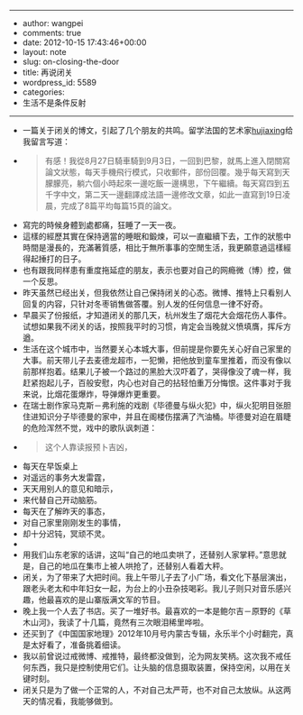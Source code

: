 - --
- author: wangpei
- comments: true
- date: 2012-10-15 17:43:46+00:00
- layout: note
- slug: on-closing-the-door
- title: 再说闭关
- wordpress_id: 5589
- categories:
- 生活不是条件反射
- --
- 一篇关于闭关的博文，引起了几个朋友的共鸣。留学法国的艺术家[hujiaxing](http://hujiaxing.com/blog/)给我留言写道：
- <blockquote>有感！我從8月27日騎車騎到9月3日，一回到巴黎，就馬上進入閉關寫論文狀態，每天手機飛行模式，只收郵件，部份回覆。幾乎每天寫到天朦朦亮，躺六個小時起來一邊吃飯一邊構思，下午繼續。每天寫四到五千字中文，第二天一邊翻譯成法語一邊修改文章，如此一直寫到19日凌晨，完成了8篇平均每篇15頁的論文。
- 寫完的時候身體到處都痛，狂睡了一天一夜。
- 這樣的經歷其實在保持適當的睡眠和鍛煉，可以一直繼續下去，工作的狀態中時間是漫長的，充滿著質感，相比于無所事事的空閒生活，我更願意過這樣經得起捶打的日子。</blockquote>
- 也有跟我同样患有重度拖延症的朋友，表示也要对自己的网瘾微（博）控，做一个反思。
- 昨天虽然已经出关，但我依然让自己保持闭关的心态。微博、推特上只看别人回复的内容，只针对冬枣销售做答覆。别人发的任何信息一律不好奇。
- 早晨买了份报纸，才知道闭关的那几天，杭州发生了烟花大会烟花伤人事件。试想如果我不闭关的话，按照我平时的习惯，肯定会当晚就义愤填膺，挥斥方遒。
- 生活在这个城市中，当然要关心本城大事，但前提是你要先关心好自己家里的大事。前天带儿子去麦德龙超市，一犯懒，把他放到童车里推着，而没有像以前那样抱着。结果儿子被一个路过的黑脸大汉吓着了，哭得像没了魂一样，我赶紧抱起儿子，百般安慰，内心也对自己的拈轻怕重万分悔恨。这件事对于我来说，比烟花蛋爆炸，导弹爆炸更重要。
- 在瑞士剧作家马克斯－弗利施的戏剧《毕德曼与纵火犯》中，纵火犯明目张胆住进知识分子毕德曼的家中，并且在阁楼伤摆满了汽油桶。毕德曼对迫在眉睫的危险浑然不觉，戏中的歌队讽刺道：
- <blockquote>这个人靠读报预卜吉凶，
- 每天在早饭桌上
- 对遥远的事务大发雷霆，
- 天天用别人的意见和暗示，
- 来代替自己开动脑筋。
- 每天在了解昨天的事态，
- 对自己家里刚刚发生的事情，
- 却十分迟钝，冥顽不灵。
- </blockquote>
- 用我们山东老家的话讲，这叫“自己的地瓜卖哄了，还替别人家掌秤。”意思就是，自己的地瓜在集市上被人哄抢了，还替别人看着大秤。
- 闭关，为了带来了大把时间。我上午带儿子去了小广场，看文化下基层演出，跟老头老太和中年妇女一起，为台上的小丑杂技喝彩。我儿子则只对音乐感兴趣，他最喜欢的是山寨版满文军的节目。
- 晚上我一个人去了书店。买了一堆好书。最喜欢的一本是鲍尔吉－原野的《草木山河》，我读了十几篇，竟然有三次眼泪稀里哗啦。
- 还买到了《中国国家地理》2012年10月号内蒙古专辑，永乐半个小时翻完，真是太好看了，准备挑着细读。
- 我以前曾说过戒微博、戒推特，最终都没做到，沦为网友笑柄。这次我不戒任何东西，我只是控制使用它们。让头脑的信息摄取装置，保持空闲，以用在关键时刻。
- 闭关只是为了做一个正常的人，不对自己太严苛，也不对自己太放纵。从这两天的情况看，我能够做到。
